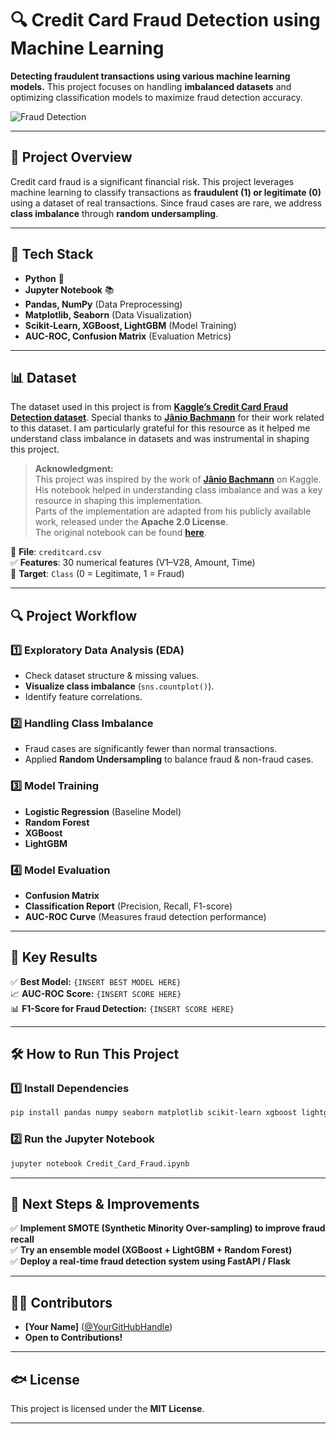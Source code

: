 # **🔍 Credit Card Fraud Detection using Machine Learning**
**Detecting fraudulent transactions using various machine learning models.** This project focuses on handling **imbalanced datasets** and optimizing classification models to maximize fraud detection accuracy.

![Fraud Detection](https://upload.wikimedia.org/wikipedia/commons/thumb/d/d5/Credit-Card-Logo.svg/320px-Credit-Card-Logo.svg.png)

---

## 📌 **Project Overview**
Credit card fraud is a significant financial risk. This project leverages machine learning to classify transactions as **fraudulent (1) or legitimate (0)** using a dataset of real transactions. Since fraud cases are rare, we address **class imbalance** through **random undersampling**.

---

## 🏰 **Tech Stack**
- **Python** 🐍
- **Jupyter Notebook** 📚
- **Pandas, NumPy** (Data Preprocessing)
- **Matplotlib, Seaborn** (Data Visualization)
- **Scikit-Learn, XGBoost, LightGBM** (Model Training)
- **AUC-ROC, Confusion Matrix** (Evaluation Metrics)

---

## 📊 **Dataset**
The dataset used in this project is from **[Kaggle’s Credit Card Fraud Detection dataset](https://www.kaggle.com/mlg-ulb/creditcardfraud)**. Special thanks to **[Jânio Bachmann](https://www.kaggle.com/janiobachmann)** for their work related to this dataset. I am particularly grateful for this resource as it helped me understand class imbalance in datasets and was instrumental in shaping this project.

> **Acknowledgment:**  
> This project was inspired by the work of **[Jânio Bachmann](https://www.kaggle.com/janiobachmann)** on Kaggle. His notebook helped in understanding class imbalance and was a key resource in shaping this implementation.  
> Parts of the implementation are adapted from his publicly available work, released under the **Apache 2.0 License**.  
> The original notebook can be found **[here](https://www.kaggle.com/janiobachmann)**.

📁 **File**: `creditcard.csv`  
✅ **Features**: 30 numerical features (V1–V28, Amount, Time)  
🎯 **Target**: `Class` (0 = Legitimate, 1 = Fraud)

---

## 🔍 **Project Workflow**
### **1️⃣ Exploratory Data Analysis (EDA)**
- Check dataset structure & missing values.
- **Visualize class imbalance** (`sns.countplot()`).
- Identify feature correlations.

### **2️⃣ Handling Class Imbalance**
- Fraud cases are significantly fewer than normal transactions.
- Applied **Random Undersampling** to balance fraud & non-fraud cases.

### **3️⃣ Model Training**
- **Logistic Regression** (Baseline Model)
- **Random Forest**
- **XGBoost**
- **LightGBM**

### **4️⃣ Model Evaluation**
- **Confusion Matrix**
- **Classification Report** (Precision, Recall, F1-score)
- **AUC-ROC Curve** (Measures fraud detection performance)

---

## 🎯 **Key Results**
✅ **Best Model:** `{INSERT BEST MODEL HERE}`  
📈 **AUC-ROC Score:** `{INSERT SCORE HERE}`  
📊 **F1-Score for Fraud Detection:** `{INSERT SCORE HERE}`  

---

## 🛠 **How to Run This Project**
### **1️⃣ Install Dependencies**
```bash
pip install pandas numpy seaborn matplotlib scikit-learn xgboost lightgbm
```
### **2️⃣ Run the Jupyter Notebook**
```bash
jupyter notebook Credit_Card_Fraud.ipynb
```

---

## 📌 **Next Steps & Improvements**
✅ **Implement SMOTE (Synthetic Minority Over-sampling) to improve fraud recall**  
✅ **Try an ensemble model (XGBoost + LightGBM + Random Forest)**  
✅ **Deploy a real-time fraud detection system using FastAPI / Flask**  

---

## 👨‍💻 **Contributors**
- **[Your Name]** ([@YourGitHubHandle](https://github.com/YourGitHubHandle))
- **Open to Contributions!**

---

## 🐟 **License**
This project is licensed under the **MIT License**.

---

